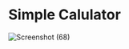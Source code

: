 # Simple Calulator

![Screenshot (68)](https://user-images.githubusercontent.com/116490183/197733477-d3ce7622-371e-4569-a8e7-0b5b71e1e1ad.png)
